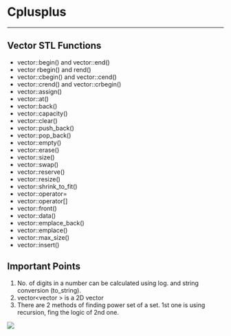 # Cplusplus

----------------------------------------------------------------

## Vector STL Functions 

- vector::begin() and vector::end()
- vector rbegin() and rend()
- vector::cbegin() and vector::cend()
- vector::crend() and vector::crbegin()
- vector::assign()
- vector::at()
- vector::back()
- vector::capacity()
- vector::clear()
- vector::push_back()
- vector::pop_back()
- vector::empty()
- vector::erase()
- vector::size()
- vector::swap()
- vector::reserve()
- vector::resize()
- vector::shrink_to_fit()
- vector::operator=
- vector::operator[]
- vector::front()
- vector::data()
- vector::emplace_back()
- vector::emplace()
- vector::max_size()
- vector::insert()

## Important Points

1. No. of digits in a number can be calculated using log. and string conversion (to_string).
2. vector<vector<int> > is a 2D vector
3. There are 2 methods of finding power set of a set. 1st one is using recursion, fing the logic of 2nd one.
  
  ![](images/filename.Method_2.png)
